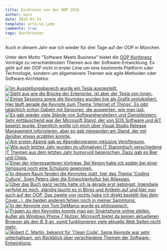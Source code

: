 ```yaml
---
title: Eindrücke von der OOP 2015
author: oocx
date: 2015-01-31
template: article.jade
comments: true
tags: Konferenzen
---
```


Auch in diesem Jahr war ich wieder für drei Tage auf der OOP in München.
<span class="more"></span>

Unter dem Motto "Software Meets Business" bietet die [OOP Konferenz](http://www.oop-konferenz.de)
Vorträge zu verschiedensten Themen aus der Software-Entwicklung. Es geht auf
der OOP nicht in erster Linie um eine bestimmte Plattform oder Technologie,
sondern um allgemeinere Themen wie agile Methoden oder Software-Architektur.

<div class="gallery">  
    <a href="/articles/eindruecke-von-der-oop-2015/DSC06173.JPG" data-size="1920x1440" >
      <img src="/articles/eindruecke-von-der-oop-2015/t/DSC06173.JPG" itemprop="thumbnail" alt="Im Ausstellungsbereich wurde ein Tesla ausgestellt." />
    </a>
    <a href="/articles/eindruecke-von-der-oop-2015/DSC06175.JPG" data-size="1920x1440" >
      <img src="/articles/eindruecke-von-der-oop-2015/t/DSC06175.JPG" itemprop="thumbnail" alt="Sieht aus wie die Brücke der Enterprise, ist aber der Tesla von innen."/>
    </a>
    <a href="/articles/eindruecke-von-der-oop-2015/DSC06216.JPG" data-size="1920x2560">
      <img src="/articles/eindruecke-von-der-oop-2015/t/DSC06216.JPG" itemprop="thumbnail"
      alt="Einige Sessions sowie die Keynotes wurden live als Grafik protokolliert. Hier läuft gerade die Keynote zum Thema 'Internet of Things'. Es gibt tatächlich schon Gabeln mit Sensoren, die auswerten, wie man isst." />
    </a>
    <a href="/articles/eindruecke-von-der-oop-2015/DSC06229.JPG" data-size="1920x1440">
    <img src="/articles/eindruecke-von-der-oop-2015/t/DSC06229.JPG" itemprop="thumbnail" alt="Es gab wieder viele Stände von Softwareherstellern und Dienstleistern. Sehr enttäuschend war der Microsoft Stand, der von SOS Software und AIT besetzt wurde. Eigentlich wollte ich mich über Visual Studio Release Management informieren, aber es gab niemanden am Stand, der mir darüber etwas erzählen konnte." />
    </a>
    <a href="/articles/eindruecke-von-der-oop-2015/DSC06243.JPG" data-size="1920x1440">
    <img src="/articles/eindruecke-von-der-oop-2015/t/DSC06243.JPG" itemprop="thumbnail" alt="Am ersten Abend gab es Abendprogramm inklusive Verpflegung." />
    </a>
    <a href="/articles/eindruecke-von-der-oop-2015/DSC06255.JPG" data-size="1920x1440">
    <img src="/articles/eindruecke-von-der-oop-2015/t/DSC06255.JPG" itemprop="thumbnail" alt="Wie auch letztes Jahr wurden im ultimativen IT Stammtisch verschiedene IT Themen aus dem letzten Jahr humorvoll besprochen. Dazu gab es Bier und Chips." />
    </a>
    <a href="/articles/eindruecke-von-der-oop-2015/DSC06266.JPG" data-size="1920x1440">
    <img src="/articles/eindruecke-von-der-oop-2015/t/DSC06266.JPG" itemprop="thumbnail" alt="Einer der interessanteren Vorträge. Bei Kegon habe ich später bei einer Verlosung noch eine Schulung gewonnen." />
    </a>
    <a href="/articles/eindruecke-von-der-oop-2015/DSC06270.JPG" data-size="1920x1440">
    <img src="/articles/eindruecke-von-der-oop-2015/t/DSC06270.JPG" itemprop="thumbnail" alt="In diesem Raum fanden die Keynotes statt, hier das Thema 'Coding Culture'. Sven Peters über die Entwicklerkultur bei Atlassian." />
    </a>
    <a href="/articles/eindruecke-von-der-oop-2015/DSC06280.JPG" data-size="1920x1440">
    <img src="/articles/eindruecke-von-der-oop-2015/t/DSC06280.JPG" itemprop="thumbnail" alt="Über das Buch ganz rechts hatte ich ja gerade erst gebloggt. Irgendwie verfolgt es mich, ständig taucht es in Blogs und Artikeln auf und hier nun auch auf der OOP. Das zweite von rechts habe ich direkt bestellt (bei dem Cover...), die beiden anderen fehlen noch in meiner Sammlung." />
    </a>
    <a href="/articles/eindruecke-von-der-oop-2015/DSC06290.JPG" data-size="1920x1440">
    <img src="/articles/eindruecke-von-der-oop-2015/t/DSC06290.JPG" itemprop="thumbnail" alt="In der Keynote von Tom DeMarco wurde es philosopisch." />
    </a>
    <a href="/articles/eindruecke-von-der-oop-2015/DSC06300.JPG" data-size="1920x1440">
    <img src="/articles/eindruecke-von-der-oop-2015/t/DSC06300.JPG" itemprop="thumbnail" alt="Fragen zu den Keynotes konnte man per Smartphone online stellen. Außer als Windows Phone 7 Nutzer. Microsoft bietet da keinen aktuelleren Browser als den IE 9 an, somit funktionieren viele aktuelle Web Seiten nicht mehr." />
    </a>
    <a href="/articles/eindruecke-von-der-oop-2015/DSC06334.JPG" data-size="1920x1440">
    <img src="/articles/eindruecke-von-der-oop-2015/t/DSC06334.JPG" itemprop="thumbnail" alt="Robert C. Martin, bekannt für 'Clean Code'. Seine Keynote war sehr unterhaltsam, ein Rückblick über verschiedene Themen der Software-Entwicklung." />
    </a>
</div>
